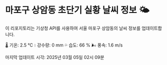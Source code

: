 
# 마포구 상암동 초단기 실황 날씨 정보 🌤️

이 리포지토리는 기상청 API를 사용하여 서울 마포구 상암동의 날씨 정보를 업데이트합니다. 

🌡️ 기온: 2.5 ℃
💧 강수량: 0 mm
💦 습도: 66 %
🌬️ 풍속: 1.6 m/s

마지막 업데이트 시각: 2025년 03월 05일 02시 09분    
